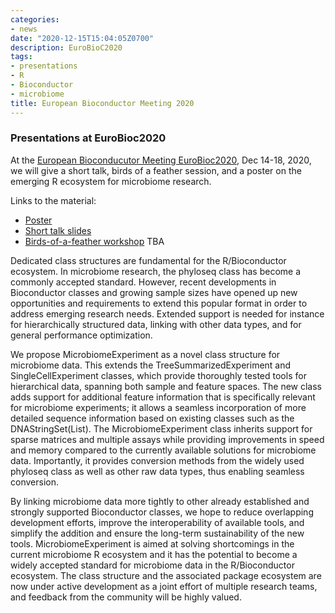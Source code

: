 ```yaml
---
categories:
- news
date: "2020-12-15T15:04:05Z0700"
description: EuroBioC2020
tags:
- presentations
- R
- Bioconductor
- microbiome
title: European Bioconductor Meeting 2020
---
```



### Presentations at EuroBioc2020

At the [European Bioconducutor Meeting EuroBioc2020](https://eurobioc2020.bioconductor.org/conference_schedule), Dec 14-18, 2020, we will give a short talk, birds of a feather session, and a poster on the emerging R ecosystem for microbiome research.

Links to the material:

 * [Poster](https://doi.org/10.7490/f1000research.1118445.1)
 * [Short talk slides](https://doi.org/10.7490/f1000research.1118447.1)
 * [Birds-of-a-feather workshop]() TBA


Dedicated class structures are fundamental for the R/Bioconductor ecosystem. In microbiome research, the phyloseq class has become a commonly accepted standard. However, recent developments in Bioconductor classes and growing sample sizes have opened up new opportunities and requirements to extend this popular format in order to address emerging research needs. Extended support is needed for instance for hierarchically structured data, linking with other data types, and for general performance optimization.

We propose MicrobiomeExperiment as a novel class structure for microbiome data. This extends the TreeSummarizedExperiment and SingleCellExperiment classes, which provide thoroughly tested tools for hierarchical data, spanning both sample and feature spaces. The new class adds support for additional feature information that is specifically relevant for microbiome experiments; it allows a seamless incorporation of more detailed sequence information based on existing classes such as the DNAStringSet(List). The MicrobiomeExperiment class inherits support for sparse matrices and multiple assays while providing improvements in speed and memory compared to the currently available solutions for microbiome data. Importantly, it provides conversion methods from the widely used phyloseq class as well as other raw data types, thus enabling seamless conversion. 

By linking microbiome data more tightly to other already established and strongly supported Bioconductor classes, we hope to reduce overlapping development efforts, improve the interoperability of available tools, and simplify the addition and ensure the long-term sustainability of the new tools. MicrobiomeExperiment is aimed at solving shortcomings in the current microbiome R ecosystem and it has the potential to become a widely accepted standard for microbiome data in the R/Bioconductor ecosystem. The class structure and the associated package ecosystem are now under active development as a joint effort of multiple research teams, and feedback from the community will be highly valued.